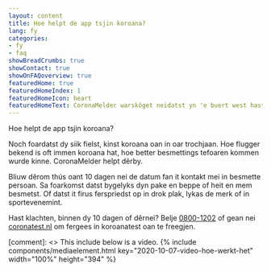 ```yaml
---
layout: content
title: Hoe helpt de app tsjin koroana?
lang: fy
categories:
- fy
- faq
showBreadCrumbs: true
showContact: true
showOnFAQoverview: true
featuredHome: true
featuredHomeIndex: 1
featuredHomeIcon: heart
featuredHomeText: CoronaMelder warskôget neidatst yn 'e buert west hast fan immen dy't koroana hat.                         
---
```

Hoe helpt de app tsjin koroana?

Noch foardatst dy siik fielst, kinst koroana oan in oar trochjaan. Hoe flugger bekend is oft immen koroana hat, hoe better besmettings tefoaren kommen wurde kinne. CoronaMelder helpt dêrby.

Bliuw dêrom thús oant 10 dagen nei de datum fan it kontakt mei in besmette persoan. Sa foarkomst datst bygelyks dyn pake en beppe of heit en mem besmetst. Of datst it firus ferspriedst op in drok plak, lykas de merk of in sportevenemint.

Hast klachten, binnen dy 10 dagen of dêrnei? Belje [0800-1202](tel:+318001202) of gean nei [coronatest.nl](https://www.coronatest.nl) om fergees in koroanatest oan te freegjen.

[comment]: <> This include below is a video.
{% include components/mediaelement.html key="2020-10-07-video-hoe-werkt-het" width="100%" height="394" %}
